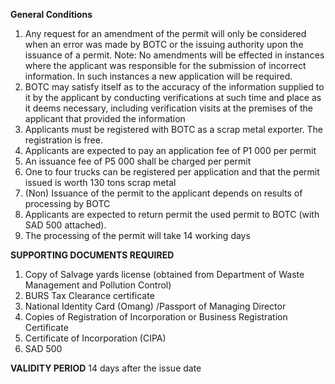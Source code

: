 ﻿  **General Conditions**
1. Any request for an amendment of the permit will only be considered when an error was made by BOTC or the issuing authority upon the issuance of a permit. Note:  No amendments will be effected in instances where the applicant was responsible for the submission of incorrect information. In such instances a new application will be required.
2. BOTC may satisfy itself as to the accuracy of the information supplied to it by the applicant by conducting verifications at such time and place as it deems necessary, including verification visits at the premises of the applicant that provided the information
3. Applicants must be registered with BOTC as a scrap metal exporter. The registration is free.
4. Applicants are expected to pay an application fee of P1 000 per permit
5. An issuance fee of P5 000 shall be charged per permit
6. One to four trucks can be registered per application and that the permit issued is worth 130 tons scrap metal
7. (Non) Issuance of the permit to the applicant depends on results of processing by BOTC
8. Applicants are expected to return permit the used permit to BOTC (with SAD 500 attached).
9. The processing of the permit will take 14 working days

**SUPPORTING DOCUMENTS REQUIRED**

1. Copy of Salvage yards license (obtained from Department of Waste Management and Pollution Control)
2. BURS Tax Clearance certificate
3. National Identity Card (Omang) /Passport of Managing Director
4. Copies of Registration of Incorporation or Business Registration Certificate
5. Certificate of Incorporation (CIPA)
6. SAD 500

**VALIDITY PERIOD**
14 days after the issue date
